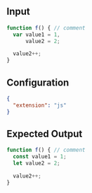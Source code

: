 
## Input
```javascript input
function f() { // comment
  var value1 = 1,
      value2 = 2;

  value2++;
}
```

## Configuration
```json configuration
{
  "extension": "js"
}
```

## Expected Output
```javascript expected output
function f() { // comment
  const value1 = 1;
  let value2 = 2;

  value2++;
}
```
